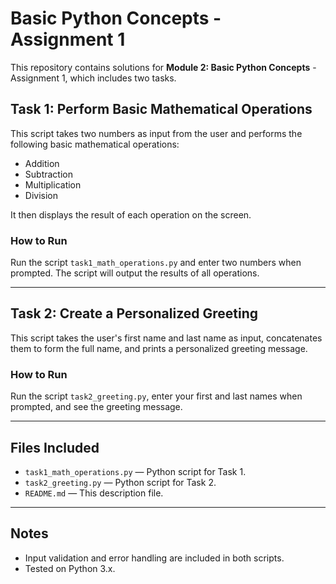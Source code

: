 # Basic Python Concepts - Assignment 1

This repository contains solutions for **Module 2: Basic Python Concepts** - Assignment 1, which includes two tasks.

## Task 1: Perform Basic Mathematical Operations

This script takes two numbers as input from the user and performs the following basic mathematical operations:

- Addition
- Subtraction
- Multiplication
- Division

It then displays the result of each operation on the screen.

### How to Run
Run the script `task1_math_operations.py` and enter two numbers when prompted. The script will output the results of all operations.

---

## Task 2: Create a Personalized Greeting

This script takes the user's first name and last name as input, concatenates them to form the full name, and prints a personalized greeting message.

### How to Run
Run the script `task2_greeting.py`, enter your first and last names when prompted, and see the greeting message.

---

## Files Included

- `task1_math_operations.py` — Python script for Task 1.
- `task2_greeting.py` — Python script for Task 2.
- `README.md` — This description file.

---

## Notes

- Input validation and error handling are included in both scripts.
- Tested on Python 3.x.
